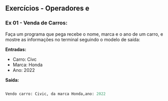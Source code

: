 
## Exercícios -  Operadores  e 


### Ex 01 - Venda de Carros:

Faça um programa que pega recebe o nome, marca e o ano de um carro, e mostre as informações no terminal seguindo o modelo de saída:


**Entradas:**

- Carro: Civc
- Marca: Honda
- Ano: 2022

**Saída:**
```python

Vendo carro: Civic, da marca Honda,ano: 2022

```
<!--stackedit_data:
eyJoaXN0b3J5IjpbODQ0Mjg1NTI4LDM2MDM5MjM3LDE1MDkwMz
gzODZdfQ==
-->